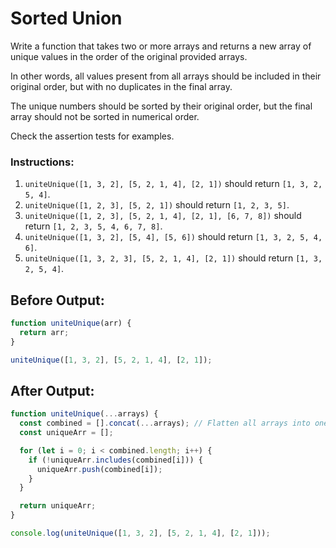 # Sorted Union

Write a function that takes two or more arrays and returns a new array of unique values in the order of the original provided arrays.

In other words, all values present from all arrays should be included in their original order, but with no duplicates in the final array.

The unique numbers should be sorted by their original order, but the final array should not be sorted in numerical order.

Check the assertion tests for examples.

### Instructions:
1. `uniteUnique([1, 3, 2], [5, 2, 1, 4], [2, 1])` should return `[1, 3, 2, 5, 4]`.
2. `uniteUnique([1, 2, 3], [5, 2, 1])` should return `[1, 2, 3, 5]`.
3. `uniteUnique([1, 2, 3], [5, 2, 1, 4], [2, 1], [6, 7, 8])` should return `[1, 2, 3, 5, 4, 6, 7, 8]`.
4. `uniteUnique([1, 3, 2], [5, 4], [5, 6])` should return `[1, 3, 2, 5, 4, 6]`.
5. `uniteUnique([1, 3, 2, 3], [5, 2, 1, 4], [2, 1])` should return `[1, 3, 2, 5, 4]`.

## Before Output:
```javascript
function uniteUnique(arr) {
  return arr;
}

uniteUnique([1, 3, 2], [5, 2, 1, 4], [2, 1]);
```

## After Output:
```javascript
function uniteUnique(...arrays) {
  const combined = [].concat(...arrays); // Flatten all arrays into one
  const uniqueArr = [];

  for (let i = 0; i < combined.length; i++) {
    if (!uniqueArr.includes(combined[i])) {
      uniqueArr.push(combined[i]);
    }
  }

  return uniqueArr;
}

console.log(uniteUnique([1, 3, 2], [5, 2, 1, 4], [2, 1]));


```